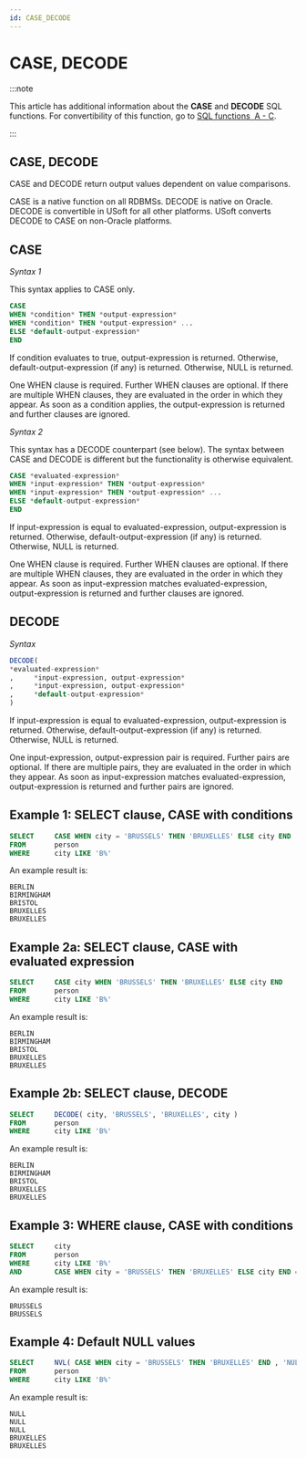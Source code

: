 ```yaml
---
id: CASE_DECODE
---
```


# CASE, DECODE




:::note

This article has additional information about the **CASE** and **DECODE** SQL functions.
For convertibility of this function, go to [SQL functions  A - C](/docs/Modeller_and_Rules_Engine/SQL_functions/SQL_functions_AC.md).

:::

## **CASE, DECODE**

CASE and DECODE return output values dependent on value comparisons.

CASE is a native function on all RDBMSs. DECODE is native on Oracle. DECODE is convertible in USoft for all other platforms. USoft converts DECODE to CASE on non-Oracle platforms.

## CASE

*Syntax 1*

This syntax applies to CASE only.

```sql
CASE
WHEN *condition* THEN *output-expression*
WHEN *condition* THEN *output-expression* ...
ELSE *default-output-expression*
END
```

If condition evaluates to true, output-expression is returned. Otherwise, default-output-expression (if any) is returned. Otherwise, NULL is returned.

One WHEN clause is required. Further WHEN clauses are optional. If there are multiple WHEN clauses, they are evaluated in the order in which they appear. As soon as a condition applies, the output-expression is returned and further clauses are ignored.

*Syntax 2*

This syntax has a DECODE counterpart (see below). The syntax between CASE and DECODE is different but the functionality is otherwise equivalent.

```sql
CASE *evaluated-expression*
WHEN *input-expression* THEN *output-expression*
WHEN *input-expression* THEN *output-expression* ...
ELSE *default-output-expression*
END
```

If input-expression is equal to evaluated-expression, output-expression is returned. Otherwise, default-output-expression (if any) is returned. Otherwise, NULL is returned.

One WHEN clause is required. Further WHEN clauses are optional. If there are multiple WHEN clauses, they are evaluated in the order in which they appear. As soon as input-expression matches evaluated-expression, output-expression is returned and further clauses are ignored.

## DECODE

*Syntax*

```sql
DECODE(
*evaluated-expression*
,     *input-expression, output-expression*
,     *input-expression, output-expression*
,     *default-output-expression*
)
```

If input-expression is equal to evaluated-expression, output-expression is returned. Otherwise, default-output-expression (if any) is returned. Otherwise, NULL is returned.

One input-expression, output-expression pair is required. Further pairs are optional. If there are multiple pairs, they are evaluated in the order in which they appear. As soon as input-expression matches evaluated-expression, output-expression is returned and further pairs are ignored.

## Example 1: SELECT clause, CASE with conditions

```sql
SELECT     CASE WHEN city = 'BRUSSELS' THEN 'BRUXELLES' ELSE city END
FROM       person
WHERE      city LIKE 'B%'
```

An example result is:

```
BERLIN
BIRMINGHAM
BRISTOL
BRUXELLES
BRUXELLES
```

## Example 2a: SELECT clause, CASE with evaluated expression

```sql
SELECT     CASE city WHEN 'BRUSSELS' THEN 'BRUXELLES' ELSE city END
FROM       person
WHERE      city LIKE 'B%'
```

An example result is:

```
BERLIN
BIRMINGHAM
BRISTOL
BRUXELLES
BRUXELLES
```

## Example 2b: SELECT clause, DECODE

```sql
SELECT     DECODE( city, 'BRUSSELS', 'BRUXELLES', city )
FROM       person
WHERE      city LIKE 'B%'
```

An example result is:

```
BERLIN
BIRMINGHAM
BRISTOL
BRUXELLES
BRUXELLES
```

## Example 3: WHERE clause, CASE with conditions

```sql
SELECT     city
FROM       person
WHERE      city LIKE 'B%'
AND        CASE WHEN city = 'BRUSSELS' THEN 'BRUXELLES' ELSE city END = 'BRUXELLES'
```

An example result is:

```
BRUSSELS
BRUSSELS
```

## Example 4: Default NULL values

```sql
SELECT     NVL( CASE WHEN city = 'BRUSSELS' THEN 'BRUXELLES' END , 'NULL' )
FROM       person
WHERE      city LIKE 'B%'
```

An example result is:

```
NULL
NULL
NULL
BRUXELLES
BRUXELLES
```

 